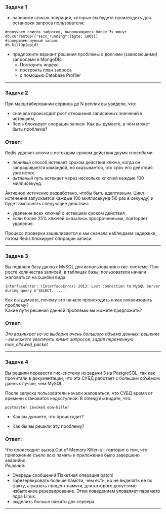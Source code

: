 ### Задача 1
* напишите список операций, которые вы будете производить для остановки запроса пользователя;
```commandline
#получаем список забросов, выполняющиеся более 3х минут
db.currentOp({"secs_running":{$gte: 180}})
#завершаем нужный запрос
db.killOp(opid)
```
* предложите вариант решения проблемы с долгими (зависающими) запросами в MongoDB.
  * Посторить индекс
  * построить план запроса
  * с помощью Database Profiler
<hr>

### Задача 2
При масштабировании сервиса до N реплик вы увидели, что:
* сначала происходит рост отношения записанных значений к истекшим,
* Redis блокирует операции записи.
Как вы думаете, в чём может быть проблема?


### Ответ:

Redis удаляет ключи с истекшим сроком действия двумя способами:

* <i>ленивый </i>способ истекает сроком действия ключа, когда он запрашивается командой, но оказывается, что срок его действия уже истек.
* <i>активный </i>путь истекает через несколько ключей каждые 100 миллисекунд.  

Активное истечение разработано, чтобы быть адаптивным. Цикл истечения запускается каждые 100 миллисекунд (10 раз в секунду) и будет выполнять следующие действия:
 * удаление всех ключей с истекшим сроком действия
 * Если более 25% ключей оказались просроченными, повторяет удаление.
 
Процесс проверки зацикливается и мы сначала наблюдаем задержки, потом Redis блокирует опирации записи

<hr>

### Задача 3
Вы подняли базу данных MySQL для использования в гис-системе. При росте количества записей, в таблицах базы, пользователи начали жаловаться на ошибки вида:

```InterfaceError: (InterfaceError) 2013: Lost connection to MySQL server during query u'SELECT..... '```

Как вы думаете, почему это начало происходить и как локализовать проблему?  
Какие пути решения данной проблемы вы можете предложить?


### Ответ:

<i>
Это возникает из-за выборки очень большого объема данных.  
решение - вы можете увеличить лимит запросов, задав переменную max_allowed_packet
</i>

<hr>

### Задача 4
Вы решили перевести гис-систему из задачи 3 на PostgreSQL, так как прочитали в документации, что эта СУБД работает с большим объёмом данных лучше, чем MySQL.

После запуска пользователи начали жаловаться, что СУБД время от времени становится недоступной. В dmesg вы видите, что:

```postmaster invoked oom-killer```

* Как вы думаете, что происходит?

* Как бы вы решили эту проблему?


### Ответ:

<i>
Что происходит:</i> вызов Out of Memory Killer-a -  говторит о том, что приложение съело всю память и приложение было завершено аварийно.
  
  <br>
<i>Решения:</i>

* Очередь сообщений(Пакетная операция batch)
* зарезервировать больше памяти, чем есть, но не выделять ее по факту, а указать процент памяти, для которого допустимо избыточное резервирование. Этим поведением управляет параметр ядра Linux.
* выделить больше памяти для сервера
</i>
<hr>